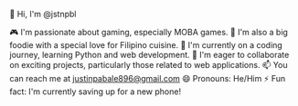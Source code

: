👋 Hi, I'm @jstnpbl

🎮 I'm passionate about gaming, especially MOBA games.
🍜 I'm also a big foodie with a special love for Filipino cuisine.
🌱 I'm currently on a coding journey, learning Python and web development.
💞️ I'm eager to collaborate on exciting projects, particularly those related to web applications.
📫 You can reach me at justinpabale896@gmail.com
😄 Pronouns: He/Him
⚡ Fun fact: I'm currently saving up for a new phone!

<!---
jstnpbl/jstnpbl is a ✨ special ✨ repository because its `README.md` (this file) appears on your GitHub profile.
You can click the Preview link to take a look at your changes.
--->
